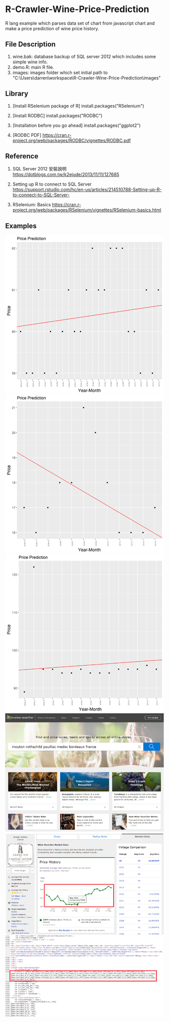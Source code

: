 # R-Crawler-Wine-Price-Prediction
R lang example which parses data set of chart from javascript chart and make a price prediction of wine price history.


## File Description
1. wine.bak: database backup of SQL server 2012 which includes some simple wine info.
2. demo.R: main R file.
3. images: images folder which set initial path to "C:\Users\darren\workspace\R-Crawler-Wine-Price-Prediction\images"


## Library
1. [Install RSelenium package of R]
install.packages("RSelenium")

2. [Install RODBC]
install.packages("RODBC")

3. [Installation before you go ahead]
install.packages("ggplot2")

4. [RODBC PDF]
https://cran.r-project.org/web/packages/RODBC/vignettes/RODBC.pdf


## Reference
1. SQL Server 2012 安裝說明
https://dotblogs.com.tw/k2ejude/2013/11/11/127685

2. Setting up R to connect to SQL Server
https://support.rstudio.com/hc/en-us/articles/214510788-Setting-up-R-to-connect-to-SQL-Server-

3. RSelenium: Basics
https://cran.r-project.org/web/packages/RSelenium/vignettes/RSelenium-basics.html

## Examples
![Example 01](https://github.com/telunyang/R-Crawler-Wine-Price-Prediction/blob/master/example/01.png)
![Example 02](https://github.com/telunyang/R-Crawler-Wine-Price-Prediction/blob/master/example/02.png)
![Example 03](https://github.com/telunyang/R-Crawler-Wine-Price-Prediction/blob/master/example/03.png)
![Example 04](https://github.com/telunyang/R-Crawler-Wine-Price-Prediction/blob/master/example/04.png)
![Example 05](https://github.com/telunyang/R-Crawler-Wine-Price-Prediction/blob/master/example/05.png)
![Example 06](https://github.com/telunyang/R-Crawler-Wine-Price-Prediction/blob/master/example/06.png)
